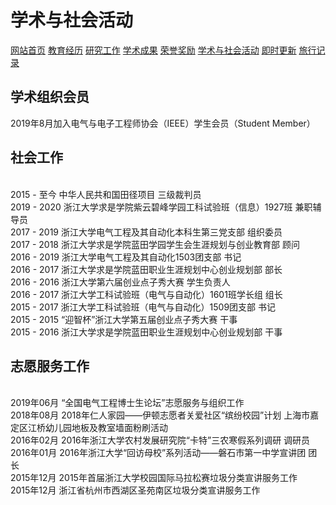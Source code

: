 # 学术与社会活动
<a href="/index.html">网站首页</a>
<a href="/jiaoyu.html">教育经历</a>
<a href="/yanjiugongzuo.html">研究工作</a>
<a href="/xueshuchengguo.html">学术成果</a>
<a href="/rongyujiangli.html">荣誉奖励</a>
<a href="/xueshuhuodong.html">学术与社会活动</a>
<a href="/jishigengxin.html">即时更新</a>
<a href="/qita.html">旅行记录</a>

## 学术组织会员
2019年8月加入电气与电子工程师协会（IEEE）学生会员（Student Member）

## 社会工作
<br/>2015 - 至今  中华人民共和国田径项目 三级裁判员
<br/>2019 - 2020 浙江大学求是学院紫云碧峰学园工科试验班（信息）1927班 兼职辅导员
<br/>2017 - 2019 浙江大学电气工程及其自动化本科生第三党支部 组织委员
<br/>2017 - 2018 浙江大学求是学院蓝田学园学生会生涯规划与创业教育部 顾问
<br/>2016 - 2019 浙江大学电气工程及其自动化1503团支部 书记
<br/>2016 - 2017 浙江大学求是学院蓝田职业生涯规划中心创业规划部 部长
<br/>2016 - 2016 浙江大学第六届创业点子秀大赛 学生负责人
<br/>2016 - 2017 浙江大学工科试验班（电气与自动化）1601班学长组 组长
<br/>2015 - 2017 浙江大学工科试验班（电气与自动化）1509团支部 书记
<br/>2015 - 2015 “迎智杯”浙江大学第五届创业点子秀大赛 干事
<br/>2015 - 2016 浙江大学求是学院蓝田职业生涯规划中心创业规划部 干事

## 志愿服务工作
<br/>2019年06月 “全国电气工程博士生论坛”志愿服务与组织工作
<br/>2018年08月 2018年仁人家园——伊顿志愿者关爱社区“缤纷校园”计划 上海市嘉定区江桥幼儿园地板及教室墙面粉刷活动
<br/>2016年02月 2016年浙江大学农村发展研究院“卡特”三农寒假系列调研 调研员
<br/>2016年01月 2016年浙江大学“回访母校”系列活动——磐石市第一中学宣讲团 团长
<br/>2015年12月 2015年首届浙江大学校园国际马拉松赛垃圾分类宣讲服务工作
<br/>2015年12月 浙江省杭州市西湖区圣苑南区垃圾分类宣讲服务工作
